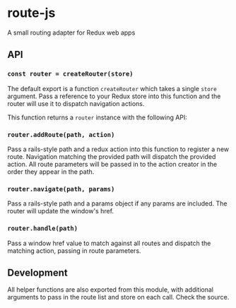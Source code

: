 # route-js
A small routing adapter for Redux web apps

## API

### `const router = createRouter(store)`

The default export is a function `createRouter` which takes a single `store` argument. Pass a reference to your Redux store into this function and the router will use it to dispatch navigation actions.

This function returns a `router` instance with the following API:

### `router.addRoute(path, action)`

Pass a rails-style path and a redux action into this function to register a new route. Navigation matching the provided path will dispatch the provided action. All route parameters will be passed in to the action creator in the order they appear in the path.

### `router.navigate(path, params)`

Pass a rails-style path and a params object if any params are included. The router will update the window's href.

### `router.handle(path)`

Pass a window href value to match against all routes and dispatch the matching action, passing in route parameters.

## Development

All helper functions are also exported from this module, with additional arguments to pass in the route list and store on each call. Check the source.
